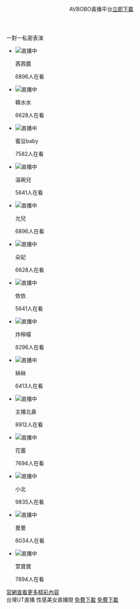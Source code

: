 <!DOCTYPE html>
<html lang="zh-Hant-TW">
<head>
<meta charset="UTF-8">
<meta name="viewport" content="width=device-width,initial-scale=1.0,maximum-scale=1.0,minimum-scale=1.0,user-scalable=no">
<link rel="apple-touch-icon-precomposed" href="https://66.media.tumblr.com/2e7bde2067108abf28c2c922ec5d386c/10e7cba22acff669-5e/s540x810/d2193d0103c02c5d042e92ab75ad2a72bf23e0f3.png" />
<link rel="Shortcut Icon" type="image/x-icon" href="https://66.media.tumblr.com/2e7bde2067108abf28c2c922ec5d386c/10e7cba22acff669-5e/s540x810/d2193d0103c02c5d042e92ab75ad2a72bf23e0f3.png" />
<meta name="apple-mobile-web-app-status-bar-style" content="black" />
<meta name="format-detection" content="telephone=no" />
<meta name="full-screen" content="yes" />
<meta name="x5-fullscreen" content="true" />
<meta name="applicable-device" content="mobile" />
<meta name="description" content="UTSEXCHAT色聊平台提供您跟正妹線上即時視訊聊天，上百位視訊妹任你挑選，主播大尺度色情表演，陪你整天不無聊。" />
<meta property="og:site_name" name="application-name" content="UTSEXCHAT聊天室列表 - UThome聊天室- 南台灣聊天室" />
<meta property="og:type" content="website" />
<meta property="og:title" content="台灣聊天室- 台灣視頻聊天室- 台灣同城聊天室" />
<meta property="og:description" content="UTSEXCHAT色聊平台提供您跟正妹線上即時視訊聊天，上百位視訊妹任你挑選，陪你整天不無聊。" />
<meta property="og:url" content="https://www.utsexchat.com/" />
<meta property="og:image" content="http://www.twuu.cc/images/1200x628_twuu.jpg" />
<title>台灣聊天室．台灣視頻聊天室．台灣同城聊天室．AVBOBO黃播平台</title>
<link href="https://www.utsexchat.com/css/m.css" rel="stylesheet">
</head>
<body onselectstart="return false;" ondragstart="return false;" oncontextmenu="return false;">
<script type="text/javascript">
function iEsc(){ return false; }
function iRec(){ return true; }
function DisableKeys() {
if(event.ctrlKey || event.shiftKey || event.altKey) {
window.event.returnValue=false;
iEsc();}
}
document.ondragstart=iEsc;
document.onkeydown=DisableKeys;
document.oncontextmenu=iEsc;
if (typeof document.onselectstart !="undefined")
document.onselectstart=iEsc;
else{
document.onmousedown=iEsc;
document.onmouseup=iRec;
}
function DisableRightClick(qsyzDOTnet){
if (window.Event){
if (qsyzDOTnet.which == 2 || qsyzDOTnet.which == 3)
iEsc();}
else
if (event.button == 2 || event.button == 3){
event.cancelBubble = true
event.returnValue = false;
iEsc();}
}
</script>
<script type="text/javascript">
$(document).ready(function() {
document.onkeydown = function(e){
if (e.ctrlKey || e.keyCode === 67 || e.keyCode === 85 || e.keyCode === 86 || e.keyCode === 117 || e.keyCode === 123) {
  return false;
} else {
    return true;
}
};
});
</script>
<header>AVBOBO黃播平台<a class="down" href="https://www.utsexchat.com/chatroom.html" target="_blank" title="台灣聊天室．台灣視頻聊天室．台灣同城聊天室．AVBOBO黃播平台">立即下載</a></header>
<section class="hot">
<div class="titH">一對一私密表演</div>
<ul class="down">
<li><a class="down"><img src="https://www.utsexchat.com/images/1.jpg"><span class="state">直播中</span><div class="des"><p class="name">茜茜醬</p><p><span>6896</span>人在看</p></div></a></li>
<li><a class="down"><img src="https://www.utsexchat.com/images/2.jpg"><span class="state">直播中</span><div class="des"><p class="name">韓水水</p><p><span>6628</span>人在看</p></div></a></li>
<li><a class="down"><img src="https://www.utsexchat.com/images/3.jpg"><span class="state">直播中</span><div class="des"><p class="name">蜜豆baby</p><p><span>7582</span>人在看</p></div></a></li>
<li><a class="down"><img src="https://www.utsexchat.com/images/4.jpg"><span class="state">直播中</span><div class="des"><p class="name">溫碗兒</p><p><span>5641</span>人在看</p></div></a></li>
<li><a class="down"><img src="https://www.utsexchat.com/images/5.jpg"><span class="state">直播中</span><div class="des"><p class="name">允兒</p><p><span>6896</span>人在看</p></div></a></li>
<li><a class="down"><img src="https://www.utsexchat.com/images/6.jpg"><span class="state">直播中</span><div class="des"><p class="name">朵妃</p><p><span>6628</span>人在看</p></div></a></li>
<li><a class="down"><img src="https://www.utsexchat.com/images/7.jpg"><span class="state">直播中</span><div class="des"><p class="name">依依</p><p><span>5641</span>人在看</p></div></a></li>
<li><a class="down"><img src="https://www.utsexchat.com/images/8.jpg"><span class="state">直播中</span><div class="des"><p class="name">炸檸檬</p><p><span>8296</span>人在看</p></div></a></li>
<li><a class="down"><img src="https://www.utsexchat.com/images/9.jpg"><span class="state">直播中</span><div class="des"><p class="name">絲絲</p><p><span>6413</span>人在看</p></div></a></li>
<li><a class="down"><img src="https://www.utsexchat.com/images/10.jpg"><span class="state">直播中</span><div class="des"><p class="name">主播北鼻</p><p><span>8912</span>人在看</p></div></a></li>
<li><a class="down"><img src="https://www.utsexchat.com/images/11.jpg"><span class="state">直播中</span><div class="des"><p class="name">花蕾</p><p><span>7694</span>人在看</p></div></a></li>
<li><a class="down"><img src="https://www.utsexchat.com/images/12.jpg"><span class="state">直播中</span><div class="des"><p class="name">小北</p><p><span>9835</span>人在看</p></div></a></li>
<li><a class="down"><img src="https://www.utsexchat.com/images/13.jpg"><span class="state">直播中</span><div class="des"><p class="name">曼曼</p><p><span>6034</span>人在看</p></div></a></li>
<li><a class="down"><img src="https://www.utsexchat.com/images/14.jpg"><span class="state">直播中</span><div class="des"><p class="name">萱寶寶</p><p><span>7894</span>人在看</p></div></a></li>
</ul>
</section>
<section class="more">
<a href="https://www.avbobo.com" target="_blank">官網查看更多精彩內容</a>
</section>
<footer>台灣UT直播 性感美女直播間
<a class="down an" href="https://www.utsexchat.com/chatroom.html" target="_blank" title="AVBOBO色聊平台提供您跟正妹線上即時視訊聊天，上百位視訊妹任你挑選，陪你整天不無聊。">免費下載</a>
<a class="down ios" href="https://www.utsexchat.com/chatroom.html" target="_blank" title="台灣UTSEXCHAT - 激情視訊 免費體驗 - 立即下載APP">免費下載</a></footer>
<script src="https://www.utsexchat.com/js/flexible.js"></script>
</footer>
</body> 
</html>

